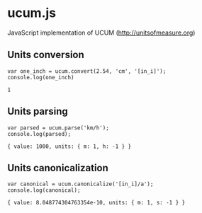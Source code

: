 # ucum.js
JavaScript implementation of UCUM (http://unitsofmeasure.org)

## Units conversion

```
var one_inch = ucum.convert(2.54, 'cm', '[in_i]');
console.log(one_inch)

1
```

## Units parsing

```
var parsed = ucum.parse('km/h');
console.log(parsed);

{ value: 1000, units: { m: 1, h: -1 } }
```

## Units canonicalization

```
var canonical = ucum.canonicalize('[in_i]/a');
console.log(canonical);

{ value: 8.048774304763354e-10, units: { m: 1, s: -1 } } 
```

